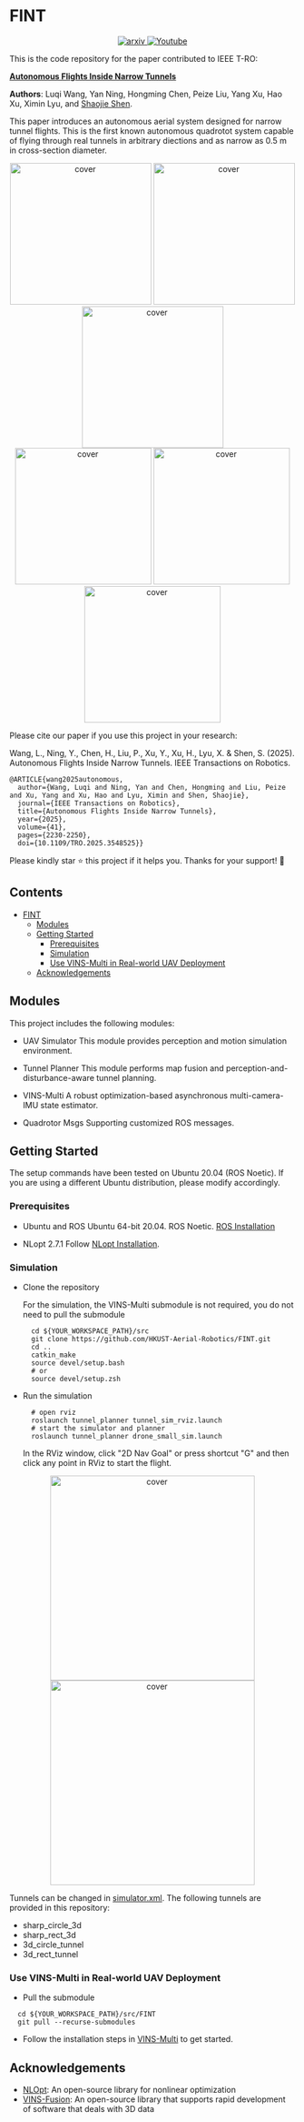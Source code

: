 # FINT

<div align="center">
<a href="https://arxiv.org/abs/2505.19657">
<img alt="arxiv" src="https://img.shields.io/badge/arXiv-2505.19657-004088.svg"/>
</a>
<a href="https://www.youtube.com/watch?v=S20QSIypYgY">
<img alt="Youtube" src="https://img.shields.io/badge/Video-Youtube-red"/>
</a>
</div>

This is the code repository for the paper contributed to IEEE T-RO: 

**[Autonomous Flights Inside Narrow Tunnels](https://ieeexplore.ieee.org/document/10916509)**

**Authors**: Luqi Wang, Yan Ning, Hongming Chen, Peize Liu, Yang Xu, Hao Xu, Ximin Lyu, and [Shaojie Shen](https://uav.hkust.edu.hk/group/).

This paper introduces an autonomous aerial system designed for narrow tunnel flights. This is the first known autonomous quadrotot system capable of flying through real tunnels in arbitrary diections and as narrow as 0.5 m in cross-section diameter.


<div align="center">
<img src="support/image/tunnel_vent.jpg" alt="cover" height="249"/>
<img src="support/image/rect_vent_rviz.jpg" alt="cover" height="249"/>
<img src="support/image/vent_view_1.jpg" alt="cover" height="249"/>
</div>

<div align="center">
<img src="support/image/tunnel_construction.jpg" alt="cover" height="240"/>
<img src="support/image/tunnel_ssl_rviz.jpg" alt="cover" height="240"/>
<img src="support/image/tunnel_ssl_view_0.jpg" alt="cover" height="240"/>
</div>

Please cite our paper if you use this project in your research:

Wang, L., Ning, Y., Chen, H., Liu, P., Xu, Y., Xu, H., Lyu, X. & Shen, S. (2025). Autonomous Flights Inside Narrow Tunnels. IEEE Transactions on Robotics.
```
@ARTICLE{wang2025autonomous,
  author={Wang, Luqi and Ning, Yan and Chen, Hongming and Liu, Peize and Xu, Yang and Xu, Hao and Lyu, Ximin and Shen, Shaojie},
  journal={IEEE Transactions on Robotics}, 
  title={Autonomous Flights Inside Narrow Tunnels}, 
  year={2025},
  volume={41},
  pages={2230-2250},
  doi={10.1109/TRO.2025.3548525}}
```

Please kindly star :star: this project if it helps you. Thanks for your support! :sparkling_heart:

## Contents
- [FINT](#FINT)
  - [Modules](#Modules)
  - [Getting Started](#getting-started)
    - [Prerequisites](#prerequisites)
    - [Simulation](#simulation)
    - [Use VINS-Multi in Real-world UAV Deployment](#use-vins-multi-in-real-world-uav-deployment)
  - [Acknowledgements](#acknowledgements)

## Modules
This project includes the following modules:

* UAV Simulator
This module provides perception and motion simulation environment.

* Tunnel Planner
This module performs map fusion and perception-and-disturbance-aware tunnel planning.

* VINS-Multi
A robust optimization-based asynchronous multi-camera-IMU state estimator.

* Quadrotor Msgs
Supporting customized ROS messages. 



## Getting Started
The setup commands have been tested on Ubuntu 20.04 (ROS Noetic). If you are using a different Ubuntu distribution, please modify accordingly.

### Prerequisites

* Ubuntu and ROS
Ubuntu 64-bit 20.04.
ROS Noetic. [ROS Installation](http://wiki.ros.org/ROS/Installation)


* NLopt 2.7.1
Follow [NLopt Installation](https://nlopt.readthedocs.io/en/latest).


### Simulation

* Clone the repository

  For the simulation, the VINS-Multi submodule is not required, you do not need to pull the submodule 

  ```
    cd ${YOUR_WORKSPACE_PATH}/src
    git clone https://github.com/HKUST-Aerial-Robotics/FINT.git
    cd ..
    catkin_make
    source devel/setup.bash  
    # or
    source devel/setup.zsh  
  ```
* Run the simulation
  ```
    # open rviz
    roslaunch tunnel_planner tunnel_sim_rviz.launch
    # start the simulator and planner
    roslaunch tunnel_planner drone_small_sim.launch
  ```
  In the RViz window, click "2D Nav Goal" or press shortcut "G" and then click any point in RViz to start the flight.
<div align="center">
<img src="support/image/tunnel_sim_rviz_2.png" alt="cover" height="360"/>
<img src="support/image/tunnel_sim_rviz_3.png" alt="cover" height="360"/>
</div>

  Tunnels can be changed in [simulator.xml](tunnel_planner/launch/simulator.xml). The following tunnels are provided in this repository:
  * sharp_circle_3d
  * sharp_rect_3d
  * 3d_circle_tunnel
  * 3d_rect_tunnel

### Use VINS-Multi in Real-world UAV Deployment

* Pull the submodule

```
  cd ${YOUR_WORKSPACE_PATH}/src/FINT
  git pull --recurse-submodules
```

* Follow the installation steps in [VINS-Multi](https://github.com/HKUST-Aerial-Robotics/VINS-Multi) to get started. 


## Acknowledgements
* [NLOpt](https://nlopt.readthedocs.io/): An open-source library for nonlinear optimization
* [VINS-Fusion](https://www.open3d.org/): An open-source library that supports rapid development of software that deals with 3D data
